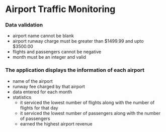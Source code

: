 # Airport Traffic Monitoring

### Data validation

- airport name cannot be blank
- airport runway charge must be greater than $1499.99 and upto $3500.00
- flights and passengers cannot be negative
- month must be an integer and valid

### The application displays the information of each airport

- name of the airport
- runway fee charged by that airport
- data entered for each month
- statistics
  - it serviced the lowest number of flights along with the number of flights for that day
  - it serviced the lowest number of passengers along with the number of passengers
  - earned the highest airport revenue
